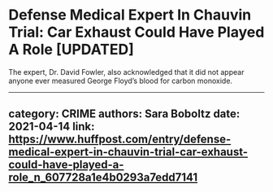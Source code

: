 # Defense Medical Expert In Chauvin Trial: Car Exhaust Could Have Played A Role [UPDATED]

The expert, Dr. David Fowler, also acknowledged that it did not appear anyone ever measured George Floyd’s blood for carbon monoxide.

---
category: CRIME
authors: Sara Boboltz
date: 2021-04-14
link: https://www.huffpost.com/entry/defense-medical-expert-in-chauvin-trial-car-exhaust-could-have-played-a-role_n_607728a1e4b0293a7edd7141
---
